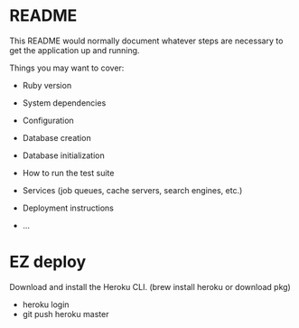 # README

This README would normally document whatever steps are necessary to get the
application up and running.

Things you may want to cover:

* Ruby version

* System dependencies

* Configuration

* Database creation

* Database initialization

* How to run the test suite

* Services (job queues, cache servers, search engines, etc.)

* Deployment instructions

* ...

# EZ deploy

Download and install the Heroku CLI. (brew install heroku or download pkg)

 * heroku login
 * git push heroku master
